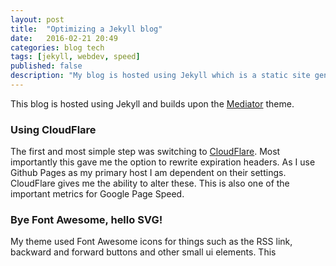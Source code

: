 ```yaml
---
layout: post
title:  "Optimizing a Jekyll blog"
date:   2016-02-21 20:49
categories: blog tech
tags: [jekyll, webdev, speed]
published: false
description: "My blog is hosted using Jekyll which is a static site generator. Static sites are inherently fast, but I took some extra measures to achieve an even faster website."
---
```


This blog is hosted using Jekyll and builds upon the [Mediator](https://github.com/dirkfabisch/mediator) theme.

### Using CloudFlare

The first and most simple step was switching to [CloudFlare](https://www.cloudflare.com/). Most importantly this gave me the option to rewrite expiration headers. As I use Github Pages as my primary host I am dependent on their settings. CloudFlare gives me the ability to alter these. This is also one of the important metrics for Google Page Speed.

### Bye Font Awesome, hello SVG!

My theme used Font Awesome icons for things such as the RSS link, backward and forward buttons and other small ui elements. This
